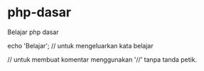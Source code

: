# php-dasar
Belajar php dasar 

echo 'Belajar'; // untuk mengeluarkan kata belajar 

// untuk membuat komentar menggunakan '//' tanpa tanda petik.
